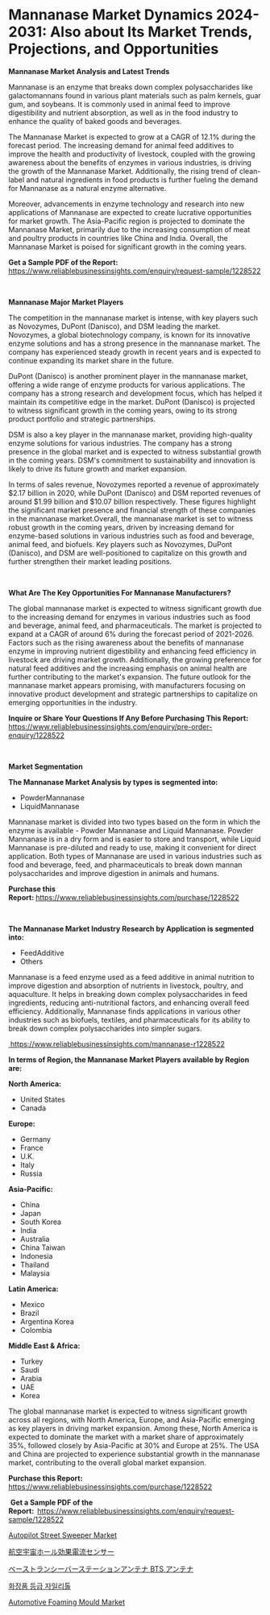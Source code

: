 <p><h1>Mannanase Market Dynamics 2024-2031: Also about Its Market Trends, Projections, and Opportunities</h1></p><p><strong>Mannanase Market Analysis and Latest Trends</strong></p>
<p><p>Mannanase is an enzyme that breaks down complex polysaccharides like galactomannans found in various plant materials such as palm kernels, guar gum, and soybeans. It is commonly used in animal feed to improve digestibility and nutrient absorption, as well as in the food industry to enhance the quality of baked goods and beverages.</p><p>The Mannanase Market is expected to grow at a CAGR of 12.1% during the forecast period. The increasing demand for animal feed additives to improve the health and productivity of livestock, coupled with the growing awareness about the benefits of enzymes in various industries, is driving the growth of the Mannanase Market. Additionally, the rising trend of clean-label and natural ingredients in food products is further fueling the demand for Mannanase as a natural enzyme alternative.</p><p>Moreover, advancements in enzyme technology and research into new applications of Mannanase are expected to create lucrative opportunities for market growth. The Asia-Pacific region is projected to dominate the Mannanase Market, primarily due to the increasing consumption of meat and poultry products in countries like China and India. Overall, the Mannanase Market is poised for significant growth in the coming years.</p></p>
<p><strong>Get a Sample PDF of the Report:&nbsp;</strong> <a href="https://www.reliablebusinessinsights.com/enquiry/request-sample/1228522">https://www.reliablebusinessinsights.com/enquiry/request-sample/1228522</a></p>
<p>&nbsp;</p>
<p><strong>Mannanase Major Market Players</strong></p>
<p><p>The competition in the mannanase market is intense, with key players such as Novozymes, DuPont (Danisco), and DSM leading the market. Novozymes, a global biotechnology company, is known for its innovative enzyme solutions and has a strong presence in the mannanase market. The company has experienced steady growth in recent years and is expected to continue expanding its market share in the future.</p><p>DuPont (Danisco) is another prominent player in the mannanase market, offering a wide range of enzyme products for various applications. The company has a strong research and development focus, which has helped it maintain its competitive edge in the market. DuPont (Danisco) is projected to witness significant growth in the coming years, owing to its strong product portfolio and strategic partnerships.</p><p>DSM is also a key player in the mannanase market, providing high-quality enzyme solutions for various industries. The company has a strong presence in the global market and is expected to witness substantial growth in the coming years. DSM's commitment to sustainability and innovation is likely to drive its future growth and market expansion.</p><p>In terms of sales revenue, Novozymes reported a revenue of approximately $2.17 billion in 2020, while DuPont (Danisco) and DSM reported revenues of around $1.99 billion and $10.07 billion respectively. These figures highlight the significant market presence and financial strength of these companies in the mannanase market.Overall, the mannanase market is set to witness robust growth in the coming years, driven by increasing demand for enzyme-based solutions in various industries such as food and beverage, animal feed, and biofuels. Key players such as Novozymes, DuPont (Danisco), and DSM are well-positioned to capitalize on this growth and further strengthen their market leading positions.</p></p>
<p>&nbsp;</p>
<p><strong>What Are The Key Opportunities For Mannanase Manufacturers?</strong></p>
<p><p>The global mannanase market is expected to witness significant growth due to the increasing demand for enzymes in various industries such as food and beverage, animal feed, and pharmaceuticals. The market is projected to expand at a CAGR of around 6% during the forecast period of 2021-2026. Factors such as the rising awareness about the benefits of mannanase enzyme in improving nutrient digestibility and enhancing feed efficiency in livestock are driving market growth. Additionally, the growing preference for natural feed additives and the increasing emphasis on animal health are further contributing to the market's expansion. The future outlook for the mannanase market appears promising, with manufacturers focusing on innovative product development and strategic partnerships to capitalize on emerging opportunities in the industry.</p></p>
<p><strong>Inquire or Share Your Questions If Any Before Purchasing This Report:</strong> <a href="https://www.reliablebusinessinsights.com/enquiry/pre-order-enquiry/1228522">https://www.reliablebusinessinsights.com/enquiry/pre-order-enquiry/1228522</a></p>
<p>&nbsp;</p>
<p><strong>Market Segmentation</strong></p>
<p><strong>The Mannanase Market Analysis by types is segmented into:</strong></p>
<p><ul><li>PowderMannanase</li><li>LiquidMannanase</li></ul></p>
<p><p>Mannanase market is divided into two types based on the form in which the enzyme is available - Powder Mannanase and Liquid Mannanase. Powder Mannanase is in a dry form and is easier to store and transport, while Liquid Mannanase is pre-diluted and ready to use, making it convenient for direct application. Both types of Mannanase are used in various industries such as food and beverage, feed, and pharmaceuticals to break down mannan polysaccharides and improve digestion in animals and humans.</p></p>
<p><strong>Purchase this Report:&nbsp;</strong><a href="https://www.reliablebusinessinsights.com/purchase/1228522">https://www.reliablebusinessinsights.com/purchase/1228522</a></p>
<p>&nbsp;</p>
<p><strong>The Mannanase Market Industry Research by Application is segmented into:</strong></p>
<p><ul><li>FeedAdditive</li><li>Others</li></ul></p>
<p><p>Mannanase is a feed enzyme used as a feed additive in animal nutrition to improve digestion and absorption of nutrients in livestock, poultry, and aquaculture. It helps in breaking down complex polysaccharides in feed ingredients, reducing anti-nutritional factors, and enhancing overall feed efficiency. Additionally, Mannanase finds applications in various other industries such as biofuels, textiles, and pharmaceuticals for its ability to break down complex polysaccharides into simpler sugars.</p></p>
<p><a href="https://www.reliablebusinessinsights.com/mannanase-r1228522">&nbsp;https://www.reliablebusinessinsights.com/mannanase-r1228522</a></p>
<p><strong>In terms of Region, the Mannanase Market Players available by Region are:</strong></p>
<p>
    <p> <strong> North America: </strong>
        <ul>
            <li>United States</li>
            <li>Canada</li>
        </ul>
        </p> 
    <p> <strong> Europe: </strong>
        <ul>
            <li>Germany</li>
            <li>France</li>
            <li>U.K.</li>
            <li>Italy</li>
            <li>Russia</li>
        </ul>
        </p> 
    <p> <strong> Asia-Pacific: </strong>
        <ul>
            <li>China</li>
            <li>Japan</li>
            <li>South Korea</li>
            <li>India</li>
            <li>Australia</li>
            <li>China Taiwan</li>
            <li>Indonesia</li>
            <li>Thailand</li>
            <li>Malaysia</li>
        </ul>
        </p> 
    <p> <strong> Latin America: </strong>
        <ul>
            <li>Mexico</li>
            <li>Brazil</li>
            <li>Argentina Korea</li>
            <li>Colombia</li>
        </ul>
        </p> 
    <p> <strong> Middle East & Africa: </strong>
        <ul>
            <li>Turkey</li>
            <li>Saudi</li>
            <li>Arabia</li>
            <li>UAE</li>
            <li>Korea</li>
        </ul>
    </p>
    </p>
<p><p>The global mannanase market is expected to witness significant growth across all regions, with North America, Europe, and Asia-Pacific emerging as key players in driving market expansion. Among these, North America is expected to dominate the market with a market share of approximately 35%, followed closely by Asia-Pacific at 30% and Europe at 25%. The USA and China are projected to experience substantial growth in the mannanase market, contributing to the overall global market expansion.</p></p>
<p><strong>Purchase this Report: </strong><a href="https://www.reliablebusinessinsights.com/purchase/1228522">https://www.reliablebusinessinsights.com/purchase/1228522</a></p>
<p>&nbsp;<strong>Get a Sample PDF of the Report:&nbsp;&nbsp;</strong><a href="https://www.reliablebusinessinsights.com/enquiry/request-sample/1228522">https://www.reliablebusinessinsights.com/enquiry/request-sample/1228522</a></p>
<p><strong></strong></p>
<p><p><a href="https://github.com/JeanneSawayn2023/Market-Research-Report-List-1/blob/main/autopilot-street-sweeper-market.md">Autopilot Street Sweeper Market</a></p><p><a href="https://medium.com/@wilmerwalsh1/%E3%82%B0%E3%83%AD%E3%83%BC%E3%83%90%E3%83%AB%E8%88%AA%E7%A9%BA%E5%AE%87%E5%AE%99%E3%83%9B%E3%83%BC%E3%83%AB%E5%8A%B9%E6%9E%9C%E9%9B%BB%E6%B5%81%E3%82%BB%E3%83%B3%E3%82%B5%E3%83%BC%E5%B8%82%E5%A0%B4%E3%81%AE%E7%AF%84%E5%9B%B2%E3%81%AB%E3%81%A4%E3%81%84%E3%81%A6%E3%81%AE%E8%A9%B3%E7%B4%B0%E3%81%AA%E5%88%86%E6%9E%90%E3%81%A8-2024%E5%B9%B4%E3%81%8B%E3%82%892031%E5%B9%B4%E3%81%BE%E3%81%A7%E3%81%AE%E6%9C%9F%E9%96%93%E3%81%AB%E4%BA%88%E6%B8%AC%E3%81%95%E3%82%8C%E3%82%8B%E6%80%A5%E9%80%9F%E3%81%AA%E6%88%90%E9%95%B7%E7%8E%87%E3%81%A7%E3%81%82%E3%82%8B-%E3%81%AEcagr-65389cab63b0">航空宇宙ホール効果電流センサー</a></p><p><a href="https://medium.com/@alexandrakristinadresen/%E3%83%99%E3%83%BC%E3%82%B9-%E3%83%88%E3%83%A9%E3%83%B3%E3%82%B7%E3%83%BC%E3%83%90%E3%83%BC-%E3%82%B9%E3%83%86%E3%83%BC%E3%82%B7%E3%83%A7%E3%83%B3-%E3%82%A2%E3%83%B3%E3%83%86%E3%83%8Abts%E3%82%A2%E3%83%B3%E3%83%86%E3%83%8A%E5%B8%82%E5%A0%B4%E3%81%AE%E5%B1%95%E6%9C%9B-%E5%AE%8C%E5%85%A8%E3%81%AA%E7%94%A3%E6%A5%AD%E5%88%86%E6%9E%90-2024%E5%B9%B4%E3%81%8B%E3%82%892031%E5%B9%B4%E3%81%BE%E3%81%A7-06c8d9d9a7f8">ベーストランシーバーステーションアンテナ BTS アンテナ</a></p><p><a href="https://github.com/JeromeRtyau89966/Market-Research-Report-List-2/blob/main/7962748117454.md">화장품 등급 자일리톨</a></p><p><a href="https://github.com/Whitneyboyettebo9kiw7yr13/Market-Research-Report-List-3/blob/main/automotive-foaming-mould-market.md">Automotive Foaming Mould Market</a></p></p>